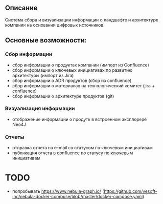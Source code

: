 ## Описание

Система сбора и визуализации информации о ландшафте и архитектуре компании на основании цифровых источников.

## Основные возможности:

### Сбор информации
- сбор информации о продуктах компании (импорт из Confluence)
- сбор информации о ключевых инициативах по развитию архитектуры (импорт из Jira)
- сбор информации о ADR продуктов (сбор из confluence)
- сбор информации о материалах на технологический комитет (jira + confluence)
- сбор информации о архитектуре продуктов (git)

### Визуализация информации
- отображение информации о продутк в встроенном эксплорере Neo4J
  
### Отчеты
- отправка отчета на e-mail со статусом по ключевым инициативам
- публикация отчета в confluence по статусу по ключевым инициативам


# TODO
- попробывать https://www.nebula-graph.io/ (https://github.com/vesoft-inc/nebula-docker-compose/blob/master/docker-compose.yaml)